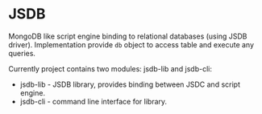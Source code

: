 # JSDB

MongoDB like script engine binding to relational databases (using JSDB driver). Implementation provide `db` object
to access table and execute any queries.

Currently project contains two modules: jsdb-lib and jsdb-cli:

* jsdb-lib - JSDB library, provides binding between JSDC and script engine.
* jsdb-cli - command line interface for library.
